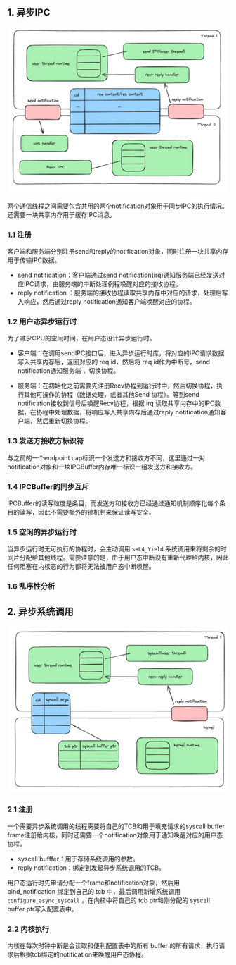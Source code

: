 
## 1. 异步IPC

![](./images/async_ipc.png)

两个通信线程之间需要包含共用的两个notification对象用于同步IPC的执行情况。还需要一块共享内存用于缓存IPC消息。

### 1.1 注册

客户端和服务端分别注册send和reply的notification对象，同时注册一块共享内存用于传输IPC数据。
- send notification：客户端通过send notification(irq)通知服务端已经发送对应IPC请求，由服务端的中断处理例程唤醒对应的接收协程。
- reply notification ：服务端的接收协程读取共享内存中对应的请求，处理后写入响应，然后通过reply notification通知客户端唤醒对应的协程。

### 1.2 用户态异步运行时

为了减少CPU的空闲时间，在用户态设计异步运行时。

- 客户端：在调用sendIPC接口后，进入异步运行时库，将对应的IPC请求数据写入共享内存后，返回对应的 req id，然后将 req id作为中断号，send notification通知服务端
，切换协程。

- 服务端：在初始化之前需要先注册Recv协程到运行时中，然后切换协程，执行其他可操作的协程（数据处理，或者其他Send 协程）。等到send notification接收到信号后唤醒Recv协程，根据 irq 读取共享内存中的IPC数据，在协程中处理数据，将响应写入共享内存后通过reply notification通知客户端，然后重新切换协程。

### 1.3 发送方接收方标识符

与之前的一个endpoint cap标识一个发送方和接收方不同，这里通过一对notification对象和一块IPCBuffer内存唯一标识一组发送方和接收方。

### 1.4 IPCBuffer的同步互斥

IPCBuffer的读写粒度是条目，而发送方和接收方已经通过通知机制顺序化每个条目的读写，因此不需要额外的锁机制来保证读写安全。

### 1.5 空闲的异步运行时

当异步运行时无可执行的协程时，会主动调用 `seL4_Yield` 系统调用来将剩余的时间片分配给其他线程。需要注意的是，由于用户态中断没有重新代理给内核，因此任何阻塞在内核态的行为都将无法被用户态中断唤醒。

### 1.6 乱序性分析



## 2. 异步系统调用

![](./images/async_syscall.png)

### 2.1 注册

一个需要异步系统调用的线程需要将自己的TCB和用于填充请求的syscall buffer frame注册给内核，同时还需要一个notification对象用于通知唤醒对应的用户态协程。
- syscall bufffer：用于存储系统调用的参数。
- reply notification：绑定到发起异步系统调用的TCB。

用户态运行时先申请分配一个frame和notification对象，然后用 bind_notification 绑定到自己的 tcb 中，最后调用新增系统调用 `configure_async_syscall` ，在内核中将自己的 tcb ptr和刚分配的 syscall buffer ptr写入配置表中。

### 2.2  内核执行

内核在每次时钟中断是会读取和便利配置表中的所有 buffer 的所有请求，执行请求后根据tcb绑定的notification来唤醒用户态协程。